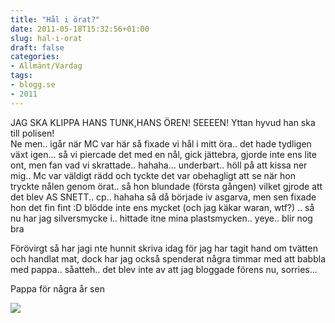 ```yaml
---
title: "Hål i örat?"
date: 2011-05-18T15:32:56+01:00
slug: hal-i-orat
draft: false
categories:
- Allmänt/Vardag
tags:
- blogg.se
- 2011
---
```

JAG SKA KLIPPA HANS TUNK,HANS ÖREN! SEEEEN! Yttan hyvud han ska till polisen!  
Ne men.. igår när MC var här så fixade vi hål i mitt öra.. det hade tydligen växt igen... så vi piercade det med en nål, gick jättebra, gjorde inte ens lite ont, men fan vad vi skrattade.. hahaha... underbart.. höll på att kissa ner mig.. Mc var väldigt rädd och tyckte det var obehagligt att se när hon tryckte nålen genom örat.. så hon blundade (första gången) vilket gjrode att det blev AS SNETT.. cp.. hahaha så då började iv asgarva, men sen fixade hon det fin fint :D blödde inte ens mycket (och jag käkar waran, wtf?) .. så nu har jag silversmycke i.. hittade itne mina plastsmycken.. yeye.. blir nog bra  
  
Förövirgt så har jagi nte hunnit skriva idag för jag har tagit hand om tvätten och handlat mat, dock har jag också spenderat några timmar med att babbla med pappa.. såatteh.. det blev inte av att jag bloggade förens nu, sorries...  
  
Pappa för några år sen  
  
![](/assets/images/blogg.se/16671_1158155671_148474285.jpg)